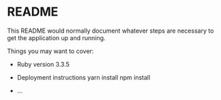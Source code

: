 # README

This README would normally document whatever steps are necessary to get the
application up and running.

Things you may want to cover:

* Ruby version 3.3.5

* Deployment instructions
yarn install
npm install
* ...
